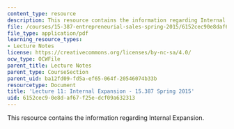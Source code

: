 ```yaml
---
content_type: resource
description: This resource contains the information regarding Internal Expansion.
file: /courses/15-387-entrepreneurial-sales-spring-2015/6152cec90e8daf67f25edcf09a632313_MIT15_387S15_Lecture11.pdf
file_type: application/pdf
learning_resource_types:
- Lecture Notes
license: https://creativecommons.org/licenses/by-nc-sa/4.0/
ocw_type: OCWFile
parent_title: Lecture Notes
parent_type: CourseSection
parent_uid: ba12fd09-fd5a-ef65-064f-20546074b33b
resourcetype: Document
title: 'Lecture 11: Internal Expansion - 15.387 Spring 2015'
uid: 6152cec9-0e8d-af67-f25e-dcf09a632313
---
```

This resource contains the information regarding Internal Expansion.
